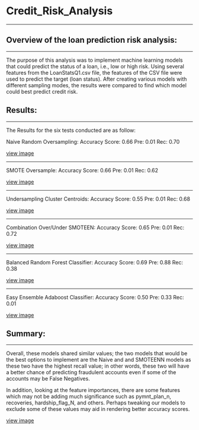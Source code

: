 # Credit_Risk_Analysis
---

## Overview of the loan prediction risk analysis:
---
The purpose of this analysis was to implement machine learning models that could predict the status of a loan, i.e., low or high risk. Using several features from the LoanStatsQ1.csv file, the features of the CSV file were used to predict the target (loan status). After creating various models with different sampling modes, the results were compared to find which model could best predict credit risk.

## Results:
---
The Results for the six tests conducted are as follow:

Naive Random Oversampling: Accuracy Score: 0.66 Pre: 0.01 Rec: 0.70 

[view image](https://github.com/evflores001/Credit_Risk_Analysis/blob/main/images/Oversampling.png)

---
SMOTE Oversample: Accuracy Score: 0.66 Pre: 0.01 Rec: 0.62 

[view image](https://github.com/evflores001/Credit_Risk_Analysis/blob/main/images/OversamplingSMOTE.png)

---
Undersampling Cluster Centroids: Accuracy Score: 0.55 Pre: 0.01 Rec: 0.68 

[view image](https://github.com/evflores001/Credit_Risk_Analysis/blob/main/images/Undersampling.png)

---
Combination Over/Under SMOTEEN: Accuracy Score: 0.65 Pre: 0.01 Rec: 0.72 

[view image](https://github.com/evflores001/Credit_Risk_Analysis/blob/main/images/SMOTEENN.png)

---
Balanced Random Forest Classifier: Accuracy Score: 0.69 Pre: 0.88 Rec: 0.38 

[view image](https://github.com/evflores001/Credit_Risk_Analysis/blob/main/images/BalancedRandomForest.png)

---
Easy Ensemble Adaboost Classifier: Accuracy Score: 0.50 Pre: 0.33 Rec: 0.01 

[view image](https://github.com/evflores001/Credit_Risk_Analysis/blob/main/images/AdaBoost.png)

## Summary:
---
Overall, these models shared similar values; the two models that would be the best options to implement are the Naive and and SMOTEENN models as these two have the highest recall value; in other words, these two will have a better chance of predicting fraudulent accounts even if some of the accounts may be False Negatives.

In addition, looking at the feature importances, there are some features which may not be adding much significance such as pymnt_plan_n, recoveries, hardship_flag_N, and others. Perhaps tweaking our models to exclude some of these values may aid in rendering better accuracy scores.

[view image](https://github.com/evflores001/Credit_Risk_Analysis/blob/main/images/BRFfeatures.png)














